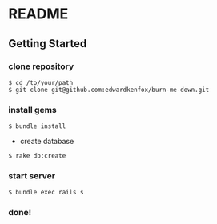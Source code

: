 # README

## Getting Started

### clone repository

```
$ cd /to/your/path
$ git clone git@github.com:edwardkenfox/burn-me-down.git
```

### install gems

```
$ bundle install
```

- create database 

```
$ rake db:create
```

### start server

```
$ bundle exec rails s
```

### done!
